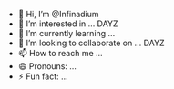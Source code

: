 - 👋 Hi, I’m @Infinadium
- 👀 I’m interested in ... DAYZ
- 🌱 I’m currently learning ... 
- 💞️ I’m looking to collaborate on ... DAYZ
- 📫 How to reach me ... 
- 😄 Pronouns: ...
- ⚡ Fun fact: ... 

<!---
Infinadium/Infinadium is a ✨ special ✨ repository because its `README.md` (this file) appears on your GitHub profile.
You can click the Preview link to take a look at your changes.
--->
